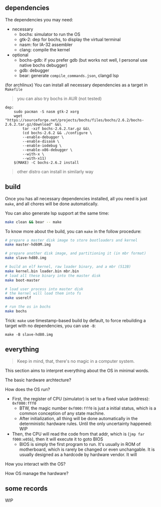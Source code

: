 ## dependencies

The dependencies you may need:
- necessary
    - bochs: simulator to run the OS
    - gtk-2: dep for bochs, to display the virtual terminal
    - nasm: for IA-32 assembler
    - clang: compile the kernel
- optional
    - bochs-gdb: if you prefer gdb (but works not well, I personal use native bochs debugger)
    - gdb: debugger
    - bear: generate `compile_commands.json`, clangd lsp

(for archlinux) You can install all necessary dependencies as a target in `Makefile`
> you can also try bochs in AUR (not tested)
```make
dep:
	sudo pacman -S nasm gtk-2 xorg
	wget "https://sourceforge.net/projects/bochs/files/bochs/2.6.2/bochs-2.6.2.tar.gz/download" &&\
		tar -xzf bochs-2.6.2.tar.gz &&\
		(cd bochs-2.6.2 && ./configure \
		--enable-debugger \
		--enable-disasm \
		--enable-iodebug \
		--enable-x86-debugger \
		--with-x \
		--with-x11)
	$(MAKE) -C bochs-2.6.2 install
```

> other distro can install in similarly way

## build

Once you has all necessary dependencies installed, all you need is just `make`, and all chores will be done automatically.

You can also generate lsp support at the same time:
```bash
make clean && bear -- make
```

To know more about the build, you can `make` in the follow procedure:
```bash
# prepare a master disk image to store bootloaders and kernel
make master-hd60M.img

# prepare another disk image, and partitioning it (in mbr format)
make slave-hd80.img

# build an elf kernel, raw loader binary, and a mbr (512B)
make kernel.bin loader.bin mbr.bin
# load all these binary into the master disk
make boot-master

# load user process into master disk
# the kernel will load them into fs
make userelf

# run the os in bochs
make bochs
```

Trick: `make` use timestamp-based build by default, to force rebuilding a target with no dependencies, you can use `-B`:
```
make -B slave-hd80.img
```

## everything

> Keep in mind, that, there's no magic in a computer system.

This section aims to interpret everything about the OS in minimal words.

The basic hardware archtecture?

How does the OS run?
- First, the register of CPU (simulator) is set to a fixed value (address): `0xf000:fff0`
    - BTW, the magic number `0xf000:fff0` is just a initial status, which is a common conception of any state machine.
    - After initialization, all thing will be done automatically in the deterministic hardware rules. Until the only uncertainty happened: WIP
- Then, the CPU will read the code from that addr, which is (`jmp far f000:e05b`), then it will execute it to goto BIOS
    - BIOS is simply the first program to run. It's usually in ROM of motherboard, which is rarely be changed or even unchangable. It is usually designed as a hardcode by hardware vendor. It will 

How you interact with the OS?

How OS manage the hardware?

## some records

WIP

